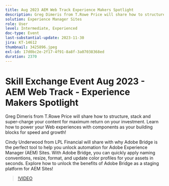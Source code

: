```yaml
---
title: Aug 2023 AEM Web Track Experience Makers Spotlight
description: Greg Dimeris from T.Rowe Price will share how to structure, stack and super-charge your content for maximum return on your investment. Learn how to power your Web experiences with components as your building blocks for speed and growth!Cindy Underwood from LPL Financial will share with why Adobe Bridge is the perfect tool to help you unlock automation for Adobe Experience Manager (AEM) sites. With Adobe Bridge, you can quickly apply naming conventions, resize, format, and update color profiles for your assets in seconds. Explore how to unlock the benefits of Adobe Bridge as a staging platform for AEM sites!
solution: Experience Manager Sites
role: User
level: Intermediate, Experienced
doc-type: Event
last-substantial-update: 2023-11-30
jira: KT-14612
thumbnail: 3425896.jpeg
exl-id: 17d0bc2e-2f17-4f91-8a8f-3a07038368ed
duration: 2370
---
```

# Skill Exchange Event Aug 2023 - AEM Web Track -  Experience Makers Spotlight

Greg Dimeris from T.Rowe Price will share how to structure, stack and super-charge your content for maximum return on your investment. Learn how to power your Web experiences with components as your building blocks for speed and growth!

Cindy Underwood from LPL Financial will share with why Adobe Bridge is the perfect tool to help you unlock automation for Adobe Experience Manager (AEM) Sites. With Adobe Bridge, you can quickly apply naming conventions, resize, format, and update color profiles for your assets in seconds. Explore how to unlock the benefits of Adobe Bridge as a staging platform for AEM Sites!

>[!VIDEO](https://video.tv.adobe.com/v/3425896/?learn=on)

